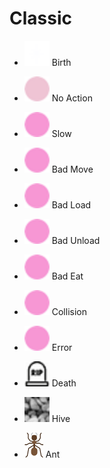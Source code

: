 # Classic

- <img src="birth@2x.png" width="40" height="40"> Birth
- <img src="noaction@2x.png" width="40" height="40"> No Action
- <img src="slow@2x.png" width="40" height="40"> Slow
- <img src="badmove@2x.png" width="40" height="40"> Bad Move
- <img src="badload@2x.png" width="40" height="40"> Bad Load
- <img src="badunload@2x.png" width="40" height="40"> Bad Unload
- <img src="badeat@2x.png" width="40" height="40"> Bad Eat
- <img src="collision@2x.png" width="40" height="40"> Collision
- <img src="error@2x.png" width="40" height="40"> Error
- <img src="death@2x.png" width="40" height="40"> Death

- <img src="hive@2x.png" width="40" height="40"> Hive
- <img src="ant@2x.png" width="30" height="40"> Ant
